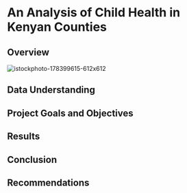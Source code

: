 # An Analysis of Child Health in Kenyan Counties
## Overview
![istockphoto-178399615-612x612](images/)


## Data Understanding


## Project Goals and Objectives


## Results


## Conclusion


## Recommendations

